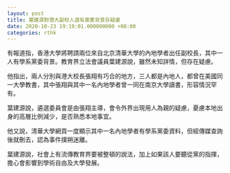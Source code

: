 ```yaml
---
layout: post
title: 葉建源對港大副校人選有黨委背景存疑慮
date: 2020-10-23 19:19:01.000000000 +08:00
categories: rthk
---
```


有報道指，香港大學將聘請兩位來自北京清華大學的內地學者出任副校長，其中一人有學系黨委背景。教育界立法會議員葉建源說，雖然未知詳情，但存在疑慮。

他指出，兩人分別與港大校長張翔有巧合的地方，三人都是內地人，都曾在美國同一大學教書，其中張翔與其中一名內地學者曾一同在南京大學讀書，形容情況罕有。

葉建源說，遴選委員會是由張翔主導，會令外界出現用人為親的疑慮，憂慮本地出身的高層比例減少，是否熟悉本地事宜。

他又說，清華大學網頁一度顯示其中一名內地學者有學系黨委資料，但經傳媒查詢後就刪去，認為事件撲朔迷離。

葉建源說，社會上有流傳教育界要被整頓的說法，加上如果該人要聽從黨的指揮，擔心會影響到學術自由及大學發展。
